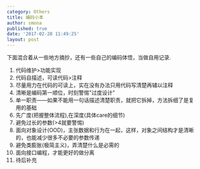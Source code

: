 ```yaml
---
category: Others
title: 编码小本
author: smona
published: true
date: '2017-02-28 11:49:25'
layout: post
---
```



下面混合着从一些地方摘抄，还有一些自己的编码体悟，当做自用记录.

 1. 代码维护>功能实现  
 2. 代码自描述，可读代码>注释  
 3. 尽量用力在代码的可读上，实在没有办法只用代码写清楚再辅以注释  
 4. 清晰是编码第一顺位，时刻警惕"过度设计"  
 5. 单一职责——如果不能用一句话描述清楚职责，就把它拆掉，方法拆细了是复用的基础  
 6. 先广度(把握整体流程),在深度(具体care的细节)  
 7. 避免过长的参数(>4就要警惕)  
 8. 面向对象设计(OOD)，主张数据和行为在一起，这样，对象之间结构才是清晰的，也能减少很多不必要的参数传递  
 9. 避免类膨胀(极简主义)，弄清楚什么是必需的  
 10. 面向接口编程，才能更好的做分离  
 11. 待后补充  

